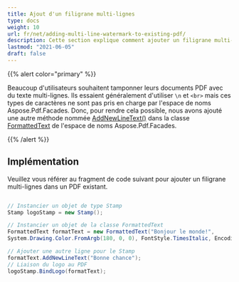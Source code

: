 ```yaml
---
title: Ajout d'un filigrane multi-lignes
type: docs
weight: 10
url: fr/net/adding-multi-line-watermark-to-existing-pdf/
description: Cette section explique comment ajouter un filigrane multi-lignes à un PDF existant en utilisant la classe FormattedText.
lastmod: "2021-06-05"
draft: false
---
```


{{% alert color="primary" %}}

Beaucoup d'utilisateurs souhaitent tamponner leurs documents PDF avec du texte multi-lignes. Ils essaient généralement d'utiliser `\n` et `<br>` mais ces types de caractères ne sont pas pris en charge par l'espace de noms Aspose.Pdf.Facades. Donc, pour rendre cela possible, nous avons ajouté une autre méthode nommée [AddNewLineText()](https://reference.aspose.com/pdf/net/aspose.pdf.facades/formattedtext/methods/addnewlinetext/index) dans la classe [FormattedText](https://reference.aspose.com/pdf/net/aspose.pdf.facades/formattedtext) de l'espace de noms Aspose.Pdf.Facades.

{{% /alert %}}

## Implémentation

Veuillez vous référer au fragment de code suivant pour ajouter un filigrane multi-lignes dans un PDF existant.

```csharp

// Instancier un objet de type Stamp
Stamp logoStamp = new Stamp();

// Instancier un objet de la classe FormattedText
FormattedText formatText = new FormattedText("Bonjour le monde!",
System.Drawing.Color.FromArgb(180, 0, 0), FontStyle.TimesItalic, EncodingType.Winansi, false, 50);

// Ajouter une autre ligne pour le Stamp
formatText.AddNewLineText("Bonne chance");
// Liaison du logo au PDF
logoStamp.BindLogo(formatText);
```